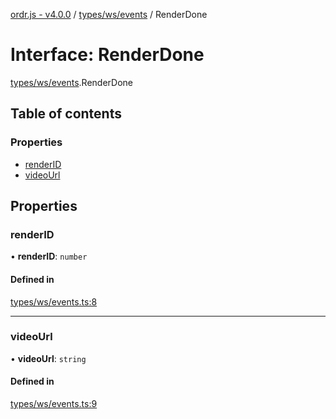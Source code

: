 [ordr.js - v4.0.0](../README.md) / [types/ws/events](../modules/types_ws_events.md) / RenderDone

# Interface: RenderDone

[types/ws/events](../modules/types_ws_events.md).RenderDone

## Table of contents

### Properties

- [renderID](types_ws_events.RenderDone.md#renderid)
- [videoUrl](types_ws_events.RenderDone.md#videourl)

## Properties

### renderID

• **renderID**: `number`

#### Defined in

[types/ws/events.ts:8](https://github.com/LockBlock-dev/ordr.js/blob/6ed11d0/src/types/ws/events.ts#L8)

___

### videoUrl

• **videoUrl**: `string`

#### Defined in

[types/ws/events.ts:9](https://github.com/LockBlock-dev/ordr.js/blob/6ed11d0/src/types/ws/events.ts#L9)
